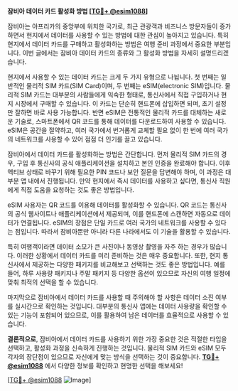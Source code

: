 **잠비아 데이터 카드 활성화 방법 [[TG💪+ @esim1088](https://t.me/s/esim1088)]**

잠비아는 아프리카의 중앙부에 위치한 국가로, 최근 관광객과 비즈니스 방문자들이 증가하면서 현지에서 데이터를 사용할 수 있는 방법에 대한 관심이 높아지고 있습니다. 특히 현지에서 데이터 카드를 구매하고 활성화하는 방법은 여행 준비 과정에서 중요한 부분입니다. 이번 글에서는 잠비아 데이터 카드의 종류와 그 활성화 방법을 자세히 설명드리겠습니다.

현지에서 사용할 수 있는 데이터 카드는 크게 두 가지 유형으로 나뉩니다. 첫 번째는 일반적인 물리적 SIM 카드(SIM Card)이며, 두 번째는 eSIM(electronic SIM)입니다. 물리적 SIM 카드는 대부분의 사람들에게 익숙한 형태로, 통신사에서 직접 구입하거나 현지 시장에서 구매할 수 있습니다. 이 카드는 단순히 핸드폰에 삽입하면 되며, 초기 설정만 잘하면 바로 사용 가능합니다. 반면 eSIM은 전통적인 물리적 카드를 대체하는 새로운 기술로, 스마트폰에서 QR 코드를 통해 데이터를 다운로드하여 사용할 수 있습니다. eSIM은 공간을 절약하고, 여러 국가에서 번거롭게 교체할 필요 없이 한 번에 여러 국가의 네트워크를 사용할 수 있어 점점 더 인기를 끌고 있습니다.

잠비아에서 데이터 카드를 활성화하는 방법은 간단합니다. 먼저 물리적 SIM 카드의 경우, 구입 후 통신사의 공식 애플리케이션을 설치하고 본인 인증을 완료해야 합니다. 이후 액티브 상태로 바꾸기 위해 필요한 PIN 코드나 보안 질문을 답변해야 하며, 이 과정은 대부분 앱 내에서 진행됩니다. 만약 현지에서 즉시 데이터를 사용하고 싶다면, 통신사 직원에게 직접 도움을 요청하는 것도 좋은 방법입니다.

eSIM 사용자는 QR 코드를 이용해 데이터를 활성화할 수 있습니다. QR 코드는 통신사의 공식 웹사이트나 애플리케이션에서 제공되며, 이를 핸드폰에 스캔하면 자동으로 데이터가 연결됩니다. eSIM의 장점은 단일 카드로 여러 국가의 네트워크를 사용할 수 있다는 점입니다. 따라서 잠비아뿐만 아니라 다른 나라에서도 이 기술을 활용할 수 있습니다.

특히 여행객이라면 데이터 소모가 큰 사진이나 동영상 촬영을 자주 하는 경우가 많습니다. 이러한 상황에서 데이터 카드를 미리 준비하는 것은 매우 중요합니다. 또한, 현지 통신사에서 제공하는 다양한 패키지를 비교해보고 선택하는 것도 좋은 방법입니다. 예를 들어, 하루 사용량 패키지나 주말 패키지 등 다양한 옵션이 있으므로 자신의 여행 일정에 맞춰 최적의 선택을 할 수 있습니다.

마지막으로 잠비아에서 데이터 카드를 사용할 때 주의해야 할 사항은 데이터 소진 여부를 실시간으로 확인하는 것입니다. 대부분의 통신사 앱에는 데이터 사용량을 확인할 수 있는 기능이 포함되어 있으므로, 이를 활용하여 남은 데이터를 효율적으로 사용할 수 있습니다.

**결론적으로**, 잠비아에서 데이터 카드를 사용하기 위한 가장 중요한 것은 적절한 타입을 선택하고, 활성화 과정을 신속하게 진행하는 것입니다. 물리적 SIM 카드와 eSIM 모두 각자의 장단점이 있으므로 자신에게 맞는 방식을 선택하는 것이 중요합니다. **[TG💪+ @esim1088](https://t.me/s/esim1088)** 에서 다양한 정보를 확인하고 현명한 선택을 해보세요!

[[TG💪+ @esim1088](https://t.me/s/esim1088) ![Image](https://i.postimg.cc/Y0z9fWf4/image.png)]